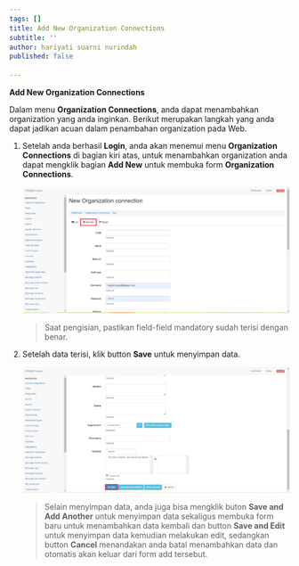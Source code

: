 ```yaml
---
tags: []
title: Add New Organization Connections
subtitle: ''
author: hariyati suarni nurindah
published: false

---
```

**Add New Organization Connections**

Dalam menu **Organization Connections**, anda dapat menambahkan organization yang anda inginkan. Berikut merupakan langkah yang anda dapat jadikan acuan dalam penambahan organization pada Web.

1. Setelah anda berhasil **Login**, anda akan menemui menu **Organization Connections** di bagian kiri atas, untuk menambahkan organization anda dapat mengklik bagian **Add New** untuk membuka form **Organization Connections**.

   ![](/uploads/organizationsconnections2.PNG)

   > Saat pengisian, pastikan field-field mandatory sudah terisi dengan benar.
2. Setelah data terisi, klik button **Save** untuk menyimpan data.

   ![](/uploads/organizationsconnections3.PNG)

   > Selain menyimpan data, anda juga bisa mengklik buton **Save and Add Another** untuk menyimpan data sekaligus membuka form baru untuk menambahkan data kembali dan button **Save and Edit** untuk menyimpan data kemudian melakukan edit, sedangkan button **Cancel** menandakan anda batal menambahkan data dan otomatis akan keluar dari form add tersebut.